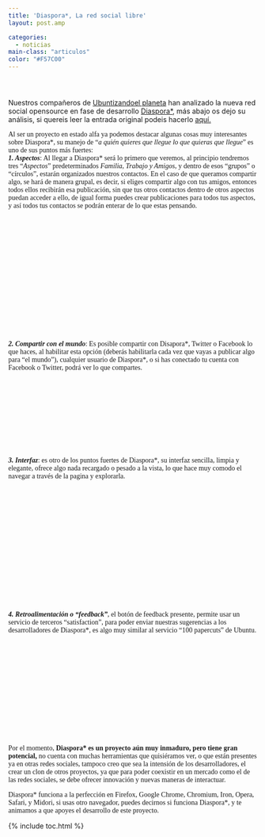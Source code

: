 ```yaml
---
title: 'Diaspora*, La red social libre'
layout: post.amp

categories:
  - noticias
main-class: "articulos"
color: "#F57C00"
---
```

<div class="icodias" style="padding:1em;">
</div>

Nuestros compañeros de [Ubuntizandoel planeta][1] han analizado la nueva red social opensource en fase de desarrollo [Diaspora*][2], más abajo os dejo su análisis, si quereis leer la entrada original podeis hacerlo [aquí.][3]


<!--ad-->
<span style="font-family: 'Droid Sans';">Al ser un proyecto en estado alfa ya podemos destacar algunas cosas muy interesantes sobre Diaspora*, su manejo de &#8220;<i>a quién quieres que llegue lo que quieras que llegue</i>&#8221; es uno de sus puntos más fuertes:</span>
<span style="font-family: 'Droid Sans';"><br /> </span>
<span style="font-family: 'Droid Sans';"><b><i>1. Aspectos</i></b>: Al llegar a Diaspora* será lo primero que veremos, al principio tendremos tres &#8220;<i>Aspectos</i>&#8221; predeterminados <i>Familia, Trabajo y Amigos</i>, y dentro de esos &#8220;grupos&#8221; o &#8220;círculos&#8221;, estarán organizados nuestros contactos. En el caso de que queramos compartir algo, se hará de manera grupal, es decir, si eliges compartir algo con tus amigos, entonces todos ellos recibirán esa publicación, sin que tus otros contactos dentro de otros aspectos puedan acceder a ello, de igual forma puedes crear publicaciones para todos tus aspectos, y así todos tus contactos se podrán enterar de lo que estas pensando.</span><span style="font-family: 'Droid Sans';">
<p>
</p></span><br /> <a href="https://3.bp.blogspot.com/_MFeNDOG66h4/TSkGeCVzn5I/AAAAAAAAAVE/XBYgNTJRs0g/s1600/37.png" onblur="try {parent.deselectBloggerImageGracefully();} catch(e) {}"><amp-img alt="" border="0" id="BLOGGER_PHOTO_ID_5559982328059764626" src="https://3.bp.blogspot.com/_MFeNDOG66h4/TSkGeCVzn5I/AAAAAAAAAVE/XBYgNTJRs0g/s320/37.png" style="cursor: hand; cursor: pointer; display: block; height: 218px; margin: 0px auto 10px; text-align: center; width: 320px;" /></a>

<p>
<span class="Apple-style-span" style="font-family: 'Droid Sans';"><b><i>2. Compartir con el mundo</i></b>: Es posible compartir con Disapora*, Twitter o Facebook lo que haces, al habilitar esta opción (deberás habilitarla cada vez que vayas a publicar algo para &#8220;el mundo&#8221;), cualquier usuario de Diaspora*, o si has conectado tu cuenta con Facebook o Twitter, podrá ver lo que compartes.</span>
</p>
<p>
<a href="https://4.bp.blogspot.com/_MFeNDOG66h4/TSkHNsoq_kI/AAAAAAAAAVM/xVoeOA3xOhM/s1600/scaled_full_O6z8lXTPgq4d2498332c1743085d00854b.png" onblur="try {parent.deselectBloggerImageGracefully();} catch(e) {}"><amp-img alt="" border="0" id="BLOGGER_PHOTO_ID_5559983146867031618" src="https://4.bp.blogspot.com/_MFeNDOG66h4/TSkHNsoq_kI/AAAAAAAAAVM/xVoeOA3xOhM/s320/scaled_full_O6z8lXTPgq4d2498332c1743085d00854b.png" style="cursor: hand; cursor: pointer; display: block; height: 147px; margin: 0px auto 10px; text-align: center; width: 148px;" /></a><span style="font-family: 'Droid Sans';"><b><i>3. Interfaz</i></b>: es otro de los puntos fuertes de Diaspora*, su interfaz sencilla, limpia y elegante, ofrece algo nada recargado o pesado a la vista, lo que hace muy comodo el navegar a través de la pagina y explorarla.</span>
</p>
<p>
<a href="https://3.bp.blogspot.com/_MFeNDOG66h4/TSkKRNYn_jI/AAAAAAAAAVc/EporcVNwruU/s1600/50.png" onblur="try {parent.deselectBloggerImageGracefully();} catch(e) {}"><amp-img alt="" border="0" id="BLOGGER_PHOTO_ID_5559986505732587058" src="https://3.bp.blogspot.com/_MFeNDOG66h4/TSkKRNYn_jI/AAAAAAAAAVc/EporcVNwruU/s320/50.png" style="cursor: hand; cursor: pointer; display: block; height: 235px; margin: 0px auto 10px; text-align: center; width: 320px;" /></a>
</p>
<p>
<span style="font-family: 'Droid Sans';"><b><i>4. Retroalimentación o &#8220;feedback&#8221;</i></b>, el botón de feedback presente, permite usar un servicio de terceros &#8220;satisfaction&#8221;, para poder enviar nuestras sugerencias a los desarrolladores de Diaspora*, es algo muy similar al servicio &#8220;100 papercuts&#8221; de Ubuntu.</span>
</p>
<p>
<span style="font-family: 'Droid Sans';"></span></p>
<p>

</p>
<p>
<a href="https://4.bp.blogspot.com/_MFeNDOG66h4/TSkI4IXsmhI/AAAAAAAAAVU/oFBDnZ4zJ9g/s1600/04.png" onblur="try {parent.deselectBloggerImageGracefully();} catch(e) {}"><amp-img alt="" border="0" id="BLOGGER_PHOTO_ID_5559984975378160146" src="https://4.bp.blogspot.com/_MFeNDOG66h4/TSkI4IXsmhI/AAAAAAAAAVU/oFBDnZ4zJ9g/s320/04.png" style="cursor: hand; cursor: pointer; display: block; height: 194px; margin: 0px auto 10px; text-align: center; width: 243px;" /></a>
</p>
<p>
<span style="font-family: 'Droid Sans';">Por el momento,<b> Diaspora* es un proyecto aún muy inmaduro, pero tiene gran potencial,</b> no cuenta con muchas herramientas que quisiéramos ver, o que están presentes ya en otras redes sociales, tampoco creo que sea la intensión de los desarrolladores, el crear un clon de otros proyectos, ya que para poder coexistir en un mercado como el de las redes sociales, se debe ofrecer innovación y nuevas maneras de interactuar.</span>
</p>
<p>
<span style="font-family: 'Droid Sans';"></span></p>
<p>

</p>
<p>
<span style="font-family: 'Droid Sans';">Diaspora* funciona a la perfección en Firefox, Google Chrome, Chromium, Iron, Opera, Safari, y Midori, si usas otro navegador, puedes decirnos si funciona Diaspora*, y te animamos a que apoyes el desarrollo de este proyecto.</span></p>
<p>

</p>



 [1]: http://www.ubuntizandoelplaneta.com/
 [2]: https://joindiaspora.com/
 [3]: http://www.ubuntizandoelplaneta.com/2011/01/probamos-diaspora-la-red-social-libre.html

{% include toc.html %}

